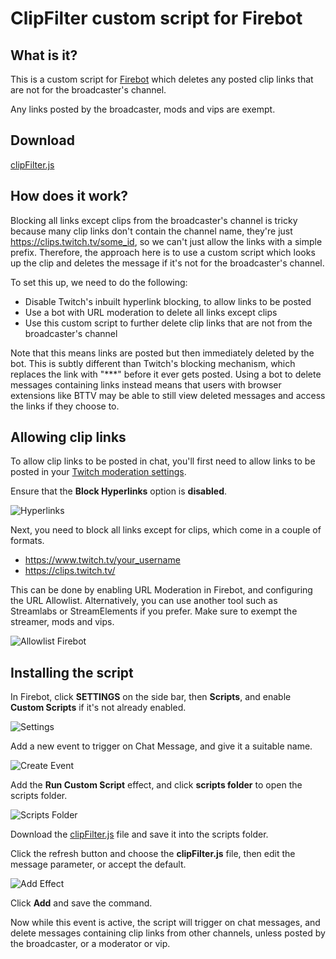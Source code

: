 # ClipFilter custom script for Firebot

## What is it?

This is a custom script for [Firebot](https://firebot.app/) which deletes any posted clip links that are not for the broadcaster's channel.

Any links posted by the broadcaster, mods and vips are exempt.

## Download

[clipFilter.js](https://github.com/spacemonkeyJT/ClipFilter/releases/latest/download/clipFilter.js)

## How does it work?

Blocking all links except clips from the broadcaster's channel is tricky because many clip links don't contain the channel name, they're just https://clips.twitch.tv/some_id, so we can't just allow the links with a simple prefix. Therefore, the approach here is to use a custom script which looks up the clip and deletes the message if it's not for the broadcaster's channel.

To set this up, we need to do the following:

* Disable Twitch's inbuilt hyperlink blocking, to allow links to be posted
* Use a bot with URL moderation to delete all links except clips
* Use this custom script to further delete clip links that are not from the broadcaster's channel

Note that this means links are posted but then immediately deleted by the bot. This is subtly different than Twitch's blocking mechanism, which replaces the link with "***" before it ever gets posted. Using a bot to delete messages containing links instead means that users with browser extensions like BTTV may be able to still view deleted messages and access the links if they choose to.

## Allowing clip links

To allow clip links to be posted in chat, you'll first need to allow links to be posted in your [Twitch moderation settings](https://link.twitch.tv/moderation).

Ensure that the **Block Hyperlinks** option is **disabled**.

![Hyperlinks](./images/no-block-hyperlinks.png)

Next, you need to block all links except for clips, which come in a couple of formats.

* https://www.twitch.tv/your_username
* https://clips.twitch.tv/

This can be done by enabling URL Moderation in Firebot, and configuring the URL Allowlist. Alternatively, you can use another tool such as Streamlabs or StreamElements if you prefer. Make sure to exempt the streamer, mods and vips.

![Allowlist Firebot](./images/allowurls-firebot.png)

## Installing the script

In Firebot, click **SETTINGS** on the side bar, then **Scripts**, and enable **Custom Scripts** if it's not already enabled.

![Settings](./images/settings-custom-scripts.png)

Add a new event to trigger on Chat Message, and give it a suitable name.

![Create Event](./images/create-event.png)

Add the **Run Custom Script** effect, and click **scripts folder** to open the scripts folder.

![Scripts Folder](./images/scripts-folder.png)

Download the [clipFilter.js](https://github.com/spacemonkeyJT/ClipFilter/releases/latest/download/clipFilter.js) file and save it into the scripts folder.

Click the refresh button and choose the **clipFilter.js** file, then edit the message parameter, or accept the default.

![Add Effect](./images/configure-script.png)

Click **Add** and save the command.

Now while this event is active, the script will trigger on chat messages, and delete messages containing clip links from other channels, unless posted by the broadcaster, or a moderator or vip.

